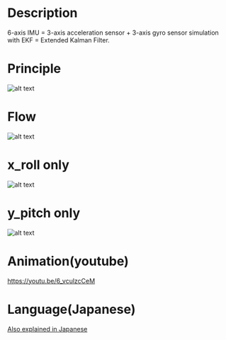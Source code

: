 # Description
6-axis IMU = 3-axis acceleration sensor + 3-axis gyro sensor simulation with EKF = Extended Kalman Filter.

# Principle
![alt text](https://github.com/soarbear/imu_ekf/blob/master/ekf_principle.jpg)

# Flow
![alt text](https://github.com/soarbear/imu_ekf/blob/master/Extended_Kalman_Filter_Flowchart.jpg)

# x_roll only

![alt text](https://github.com/soarbear/imu_ekf/blob/master/imu_by_ekf_x_roll.gif)

# y_pitch only
![alt text](https://github.com/soarbear/imu_ekf/blob/master/imu_by_ekf_y_pitch.gif)

# Animation(youtube)
https://youtu.be/6_vculzcCeM

# Language(Japanese)
<a href="https://memo.soarcloud.com/6%e8%bb%b8imu%ef%bd%9e%e6%8b%a1%e5%bc%b5%e3%82%ab%e3%83%ab%e3%83%9e%e3%83%b3%e3%83%95%e3%82%a3%e3%83%ab%e3%82%bf/">Also explained in Japanese</a>
